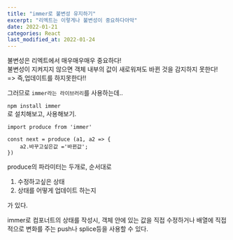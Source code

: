 ```yaml
---
title: "immer로 불변성 유지하기"
excerpt: "리엑트는 이렇게나 불변성이 중요하다아악"
date: 2022-01-21
categories: React
last_modified_at: 2022-01-24
---
```


불변성은 리엑트에서 매우매우매우 중요하다!  
불변성이 지켜지지 않으면 객체 내부의 값이 새로워져도 바뀐 것을 감지하지 못한다!  
=> 즉,업데이트를 하지못한다!!

그러므로 `immer라는 라이브러리`를 사용하는데..

`npm install immer`  
로 설치해보고, 사용해보기.

```
import produce from 'immer'

const next = produce (a1, a2 => {
    a2.바꾸고싶은값 ='바뀐값';
})
```

produce의 파라미터는 두개로, 순서대로

1. 수정하고싶은 상태
2. 상태를 어떻게 업데이트 하는지

가 있다.

immer로 컴포너트의 상태를 작성시, 객체 안에 있는 값을 직접 수정하거나 배열에 직접적으로 변화를 주는 push나 splice등을 사용할 수 있다.
